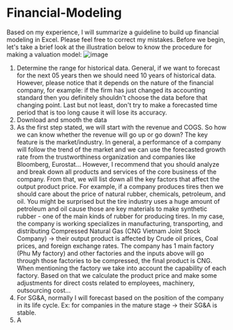 # Financial-Modeling
Based on my experience, I will summarize a guideline to build up financial modeling in Excel. Please feel free to correct my mistakes.
Before we begin, let's take a brief look at the illustration below to know the procedure for making a valuation model:
![image](https://github.com/LinhNguyen-MyLi/Financial-Modeling-in-Excel/assets/128978862/e5c2222f-a5cb-4f62-9646-929feb0b607f)

1. Determine the range for historical data. General, if we want to forecast for the next 05 years then we should need 10 years of historical data. However, please notice that it depends on the nature of the financial company, for example: if the firm has just changed its accounting standard then you definitely shouldn't choose the data before that changing point. Last but not least, don't try to make a forecasted time period that is too long cause it will lose its accuracy.
2. Download and smooth the data
3. As the first step stated, we will start with the revenue and COGS. So how we can know whether the revenue will go up or go down? The key feature is the market/industry. In general, a performance of a company will follow the trend of the market and we can use the forecasted growth rate from the trustworthiness organization and companies like Bloomberg, Eurostat... However, I recommend that you should analyze and break down all products and services of the core business of the company. From that, we will list down all the key factors that affect the output product price. For example, if a company produces tires then we should care about the price of natural rubber, chemicals, petroleum, and oil. You might be surprised but the tire industry uses a huge amount of petroleum and oil cause those are key materials to make synthetic rubber - one of the main kinds of rubber for producing tires. In my case, the company is working specializes in manufacturing, transporting, and distributing Compressed Natural Gas (CNG Vietnam Joint Stock Company) -> their output product is affected by Crude oil prices, Coal prices, and foreign exchange rates. The company has 1 main factory (Phu My factory) and other factories and the inputs above will go through those factories to be compressed, the final product is CNG. When mentioning the factory we take into account the capability of each factory. Based on that we calculate the product price and make some adjustments for direct costs related to employees, machinery, outsourcing cost...                
4. For SG&A, normally I will forecast based on the position of the company in its life cycle. Ex: for companies in the mature stage -> their SG&A is stable.
5. A
